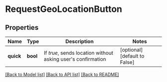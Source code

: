 # RequestGeoLocationButton

## Properties
Name | Type | Description | Notes
------------ | ------------- | ------------- | -------------
**quick** | **bool** | If *true*, sends location without asking user&#x27;s confirmation | [optional] [default to False]

[[Back to Model list]](../README.md#documentation-for-models) [[Back to API list]](../README.md#documentation-for-api-endpoints) [[Back to README]](../README.md)

